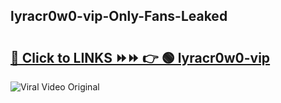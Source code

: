 
 ## lyracr0w0-vip-Only-Fans-Leaked

# <h2><a href="https://clipsfans.com/lyracr0w0-vip&ref=git">🔗 Click to LINKS ⏩⏩ 👉 🟢 lyracr0w0-vip </a></h2>

<a href="https://clipsfans.com/lyracr0w0-vip&ref=git" rel="nofollow" data-target="animated-image.originalLink"><img src="https://i.ibb.co.com/xMMVF88/686577567.gif" alt="Viral Video Original" style="max-width: 100%; display: inline-block;" data-target="animated-image.originalImage"></a>
